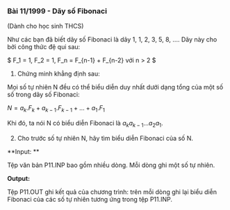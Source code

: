 ### Bài 11/1999 - Dãy số Fibonaci  

(Dành cho học sinh THCS)

Như các bạn đã biết dãy số Fibonaci là dãy 1, 1, 2, 3, 5, 8, .... Dãy này cho bởi công thức đệ qui sau:

$ F_1 = 1, 
F_2 = 1, 
F_n = F_{n-1} + F_{n-2} với n > 2 $

1. Chứng minh khẳng định sau:

Mọi số tự nhiên N đều có thể biểu diễn duy nhất dưới dạng tổng của một số số trong dãy số Fibonaci:

$N = a_k.F_k + a_{k-1}.F_{k-1} + ... + a_1.F_1$

Khi đó, ta nói N có biểu diễn Fibonaci là $a_ka_{k-1}...a_2a_1$.

2. Cho trước số tự nhiên N, hãy tìm biểu diễn Fibonaci của số N.

**Input: **

Tệp văn bản P11.INP bao gồm nhiều dòng. Mỗi dòng ghi một số tự nhiên.

**Output:**

Tệp P11.OUT ghi kết quả của chương trình: trên mỗi dòng ghi lại biểu diễn Fibonaci của các số tự nhiên tương ứng trong tệp P11.INP.

